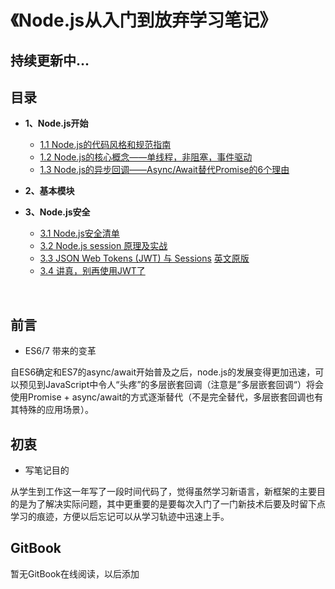 # 《Node.js从入门到放弃学习笔记》

## 持续更新中...

## 目录
* **1、Node.js开始**
    * [1.1 Node.js的代码风格和规范指南](https://github.com/jawil/Node.js/issues/1)
    * [1.2 Node.js的核心概念——单线程，非阻塞，事件驱动](https://github.com/jawil/Node.js/issues/2)
    * [1.3 Node.js的异步回调——Async/Await替代Promise的6个理由](https://juejin.im/post/58ede4c1b123db43cc365551)
  
* **2、基本模块**


* **3、Node.js安全**

    * [3.1 Node.js安全清单](https://segmentfault.com/a/1190000003860400)
    * [3.2 Node.js session 原理及实战](https://segmentfault.com/a/1190000010837077)
    * [3.3 JSON Web Tokens (JWT) 与 Sessions](http://www.qcyoung.com/2016/07/04/%E3%80%90%E8%AF%91%E3%80%91JSON%20Web%20Tokens%20(JWT)%20%E4%B8%8E%20Sessions/) [英文原版](https://news.ycombinator.com/item?id=11929267)
    * [3.4 讲真，别再使用JWT了](http://insights.thoughtworkers.org/do-not-use-jwt-anymore/)

    


## 前言
- ES6/7 带来的变革

自ES6确定和ES7的async/await开始普及之后，node.js的发展变得更加迅速，可以预见到JavaScript中令人“头疼”的多层嵌套回调（注意是”多层嵌套回调“）将会使用Promise + async/await的方式逐渐替代（不是完全替代，多层嵌套回调也有其特殊的应用场景）。

## 初衷

- 写笔记目的

从学生到工作这一年写了一段时间代码了，觉得虽然学习新语言，新框架的主要目的是为了解决实际问题，其中更重要的是要每次入门了一门新技术后要及时留下点学习的痕迹，方便以后忘记可以从学习轨迹中迅速上手。

## GitBook
暂无GitBook在线阅读，以后添加

